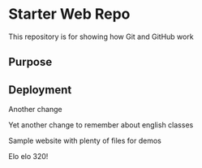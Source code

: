 # Starter Web Repo

This repository is for showing how Git and GitHub work

## Purpose

## Deployment

Another change

Yet another change to remember about english classes

Sample website with plenty of files for demos

Elo elo 320!